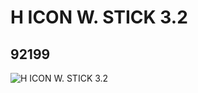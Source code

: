 # H ICON W. STICK 3.2
## 92199
![H ICON W. STICK 3.2](https://lc-www-live-s.legocdn.com/media/bricks/5/2/4591592.jpg)